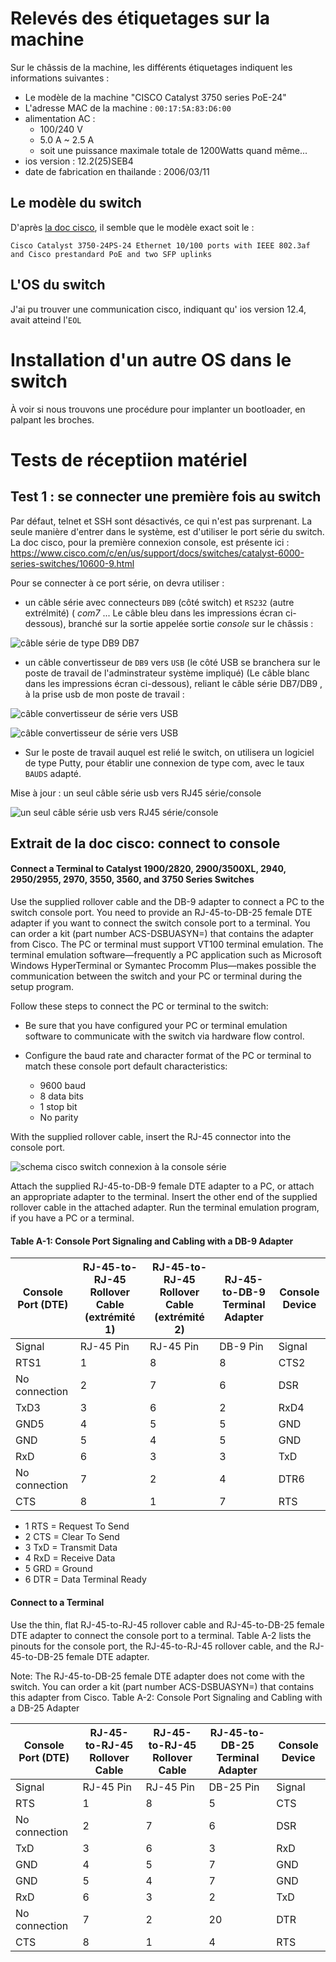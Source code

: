 
# Relevés des étiquetages sur la machine

Sur le châssis de la machine, les différents étiquetages indiquent les informations suivantes : 

* Le modèle de la machine "CISCO Catalyst 3750 series PoE-24"
* L'adresse MAC de la machine   : `00:17:5A:83:D6:00`
* alimentation AC : 
  * 100/240 V
  * 5.0 A ~ 2.5 A
  * soit une puissance maximale totale de 1200Watts quand même... 
* ios version : 12.2(25)SEB4
* date de fabrication en thailande : 2006/03/11



## Le modèle du switch

D'après [la doc cisco](https://www.cisco.com/c/en/us/products/collateral/switches/catalyst-3750-series-switches/product_data_sheet0900aecd80371991.html), il semble que le modèle exact soit  le :

`Cisco Catalyst 3750-24PS-24 Ethernet 10/100 ports with IEEE 802.3af and Cisco prestandard PoE and two SFP uplinks`


## L'OS du switch

J'ai pu trouver une communication cisco, indiquant qu' ios version 12.4, avait atteind l'`EOL`

# Installation d'un autre OS dans le switch

À voir si nous trouvons une procédure pour implanter un bootloader, en palpant les broches.

# Tests de réceptiion matériel

## Test 1 : se connecter une première fois au switch

Par défaut, telnet et SSH sont désactivés, ce qui n'est pas surprenant. La seule manière d'entrer dans le système, est d'utiliser le port série du switch. La doc cisco, pour la première connexion console, est présente ici : 
https://www.cisco.com/c/en/us/support/docs/switches/catalyst-6000-series-switches/10600-9.html


Pour se connecter à ce port série, on devra utiliser :

* un câble série avec connecteurs `DB9` (côté switch) et `RS232` (autre extrélmité) ( *com7* ... Le câble bleu dans les impressions écran ci-dessous), branché sur la sortie appelée sortie *console* sur le châssis : 

![câble série de type DB9 DB7](https://github.com/Jean-Baptiste-Lasselle/infra-kytes-underlay/raw/master/switchs/cisco-catalyst-3750-24-poe/images/cables-necessaires-cisco-switch-1-console-port-serie-db7-db9.png)

* un câble convertisseur de `DB9` vers `USB` (le côté USB se branchera sur le poste de travail de l'adminstrateur système impliqué) (Le câble blanc dans les impressions écran ci-dessous), reliant le câble série DB7/DB9 , à la prise usb de mon poste de travail :

![câble convertisseur de série vers USB](https://github.com/Jean-Baptiste-Lasselle/infra-kytes-underlay/raw/master/switchs/cisco-catalyst-3750-24-poe/images/cables-necessaires-cisco-switch-2-usb-to-serial.png)

![câble convertisseur de série vers USB](https://github.com/Jean-Baptiste-Lasselle/infra-kytes-underlay/raw/master/switchs/cisco-catalyst-3750-24-poe/images/cables-necessaires-cisco-switch-3-usb-to-serial.png)

* Sur le poste de travail auquel est relié le switch, on utilisera un logiciel de type Putty, pour établir une connexion de type com, avec le taux `BAUDS` adapté.


Mise à jour : un seul câble série usb vers RJ45 série/console

![un seul câble série usb vers RJ45 série/console](https://github.com/Jean-Baptiste-Lasselle/infra-kytes-underlay/raw/master/switchs/cisco-catalyst-3750-24-poe/images/cable-usb-to-rs232-RJ45-pr-connexion-console-switchs.png)


## Extrait de la doc cisco: connect to console

#### Connect a Terminal to Catalyst 1900/2820, 2900/3500XL, 2940, 2950/2955, 2970, 3550, 3560, and 3750 Series Switches

Use the supplied rollover cable and the DB-9 adapter to connect a PC to the switch console port. You need to provide an
RJ-45-to-DB-25 female DTE adapter if you want to connect the switch console port to a terminal. 
You can order a kit (part number ACS-DSBUASYN=) that contains the adapter from Cisco. The PC or terminal must
support VT100 terminal emulation. The terminal emulation software—frequently a PC application such as
Microsoft Windows HyperTerminal or Symantec Procomm Plus—makes possible the communication between the
switch and your PC or terminal during the setup program.

Follow these steps to connect the PC or terminal to the switch:

* Be sure that you have configured your PC or terminal emulation software to communicate with the switch via hardware flow control.

* Configure the baud rate and character format of the PC or terminal to match these console port default characteristics:

  * 9600 baud
  * 8 data bits
  * 1 stop bit
  * No parity
  
With the supplied rollover cable, insert the RJ-45 connector into the console port.

![schema cisco switch connexion à la console série](https://github.com/Jean-Baptiste-Lasselle/infra-kytes-underlay/raw/master/switchs/cisco-catalyst-3750-24-poe/images/schema-connect-to-console-cisco-3750-24ports-poe.gif)

Attach the supplied RJ-45-to-DB-9 female DTE adapter to a PC, or attach an appropriate adapter to the terminal.
Insert the other end of the supplied rollover cable in the attached adapter.
Run the terminal emulation program, if you have a PC or a terminal.

#### Table A-1: Console Port Signaling and Cabling with a DB-9 Adapter

| Console Port (DTE) | RJ-45-to-RJ-45 Rollover Cable (extrémité 1) | RJ-45-to-RJ-45 Rollover Cable (extrémité 2) | 	RJ-45-to-DB-9 Terminal Adapter | Console Device |
| ------------------ | ------------------------------------------- | ------------------------------------------- | ---------------- | -------------- |
| Signal | RJ-45 Pin | RJ-45 Pin | DB-9 Pin | Signal |
| RTS1 | 1 | 8 | 8 | CTS2 |
| No connection | 2 | 7 | 6 | DSR |
| TxD3 | 3 | 6 | 2 | RxD4 |
| GND5 | 4 | 5 | 5 | GND |
| GND | 5 | 4 | 5 | GND |
| RxD | 6 | 3 | 3 | TxD |
| No connection | 7 | 2 | 4 | DTR6 |
| CTS | 8 | 1 | 7 | RTS |

* 1 RTS = Request To Send
* 2 CTS = Clear To Send
* 3 TxD = Transmit Data
* 4 RxD = Receive Data
* 5 GRD = Ground
* 6 DTR = Data Terminal Ready

#### Connect to a Terminal

Use the thin, flat RJ-45-to-RJ-45 rollover cable and RJ-45-to-DB-25 female DTE adapter to connect the console port to a terminal. Table A-2 lists the pinouts for the console port, the RJ-45-to-RJ-45 rollover cable, and the RJ-45-to-DB-25 female DTE adapter.

Note: The RJ-45-to-DB-25 female DTE adapter does not come with the switch. You can order a kit (part number ACS-DSBUASYN=) that contains this adapter from Cisco.
Table A-2: Console Port Signaling and Cabling with a DB-25 Adapter

| Console Port (DTE) | RJ-45-to-RJ-45 Rollover Cable | RJ-45-to-RJ-45 Rollover Cable | RJ-45-to-DB-25 Terminal Adapter | Console Device |
| ------------------ | ------------- | ------------- | ------------------------------- | -------------- |
| Signal | RJ-45 Pin | RJ-45 Pin | DB-25 Pin | Signal |
| RTS | 1 | 8 | 5 | CTS |
| No connection | 2 | 7 | 6 | DSR |
| TxD | 3 | 6 | 3 | RxD |
| GND | 4 | 5 | 7 | GND |
| GND | 5 | 4 | 7 | GND |
| RxD | 6 | 3 | 2 | TxD |
| No connection | 7 | 2 | 20 | DTR |
| CTS | 8 | 1 | 4 | RTS |
